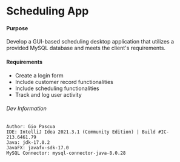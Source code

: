 # Scheduling App

#### Purpose
Develop a GUI-based scheduling desktop application that utilizes a provided
MySQL database and meets the client's requirements.

#### Requirements
- Create a login form
- Include customer record functionalities
- Include scheduling functionalities
- Track and log user activity

###### Dev Information
```
Author: Gio Pascua  
IDE: IntelliJ Idea 2021.3.1 (Community Edition) | Build #IC-213.6461.79  
Java: jdk-17.0.2  
JavaFX: javafx-sdk-17.0  
MySQL Connector: mysql-connector-java-8.0.28
```